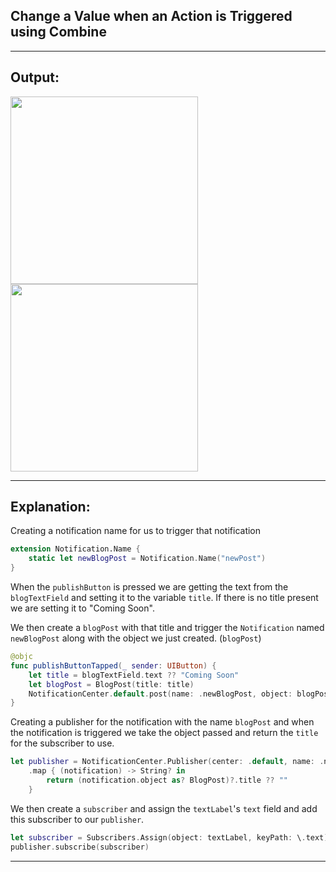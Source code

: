 ## Change a Value when an Action is Triggered using Combine

___

## Output:

<img src="https://user-images.githubusercontent.com/31185862/150362164-b43e16bf-210c-426d-8a5b-cce143301f82.png" width="300" />
<img src="https://user-images.githubusercontent.com/31185862/150362170-7296c2e9-0f5e-493c-89b2-4ea8a29a6453.png" width="300" />

___

## Explanation:

Creating a notification name for us to trigger that notification

```swift
extension Notification.Name {
    static let newBlogPost = Notification.Name("newPost")
}
```

When the `publishButton` is pressed we are getting the text from the `blogTextField` and setting it to the variable `title`. If there is no title present we are setting it to "Coming Soon".

We then create a `blogPost` with that title and trigger the `Notification` named `newBlogPost` along with the object we just created. (`blogPost`)

```swift
@objc
func publishButtonTapped(_ sender: UIButton) {
    let title = blogTextField.text ?? "Coming Soon"
    let blogPost = BlogPost(title: title)
    NotificationCenter.default.post(name: .newBlogPost, object: blogPost)
}
````

Creating a publisher for the notification with the name `blogPost` and when the notification is triggered we take the object passed and return the `title` for the subscriber to use.

```swift
let publisher = NotificationCenter.Publisher(center: .default, name: .newBlogPost, object: nil)
    .map { (notification) -> String? in
        return (notification.object as? BlogPost)?.title ?? ""
    }
```

We then create a `subscriber` and assign the `textLabel`'s `text` field and add this subscriber to our `publisher`.

```swift
let subscriber = Subscribers.Assign(object: textLabel, keyPath: \.text)
publisher.subscribe(subscriber)
```

___